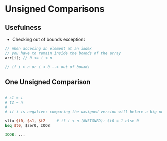 # Unsigned Comparisons

## Usefulness

- Checking out of bounds exceptions

```c
// When accesing an element at an index
// you have to remain inside the bounds of the array
arr[i]; // 0 <= i < n

// if i > n or i < 0 --> out of bounds
```

## One Unsigned Comparison

```mips

# s1 = i
# t2 = n
#
# if i is negative: comparing the unsigned version will before a big number 2^31

sltu $t0, $s1, $t2     # if i < n (UNSIGNED): $t0 = 1 else 0
beq $t0, $zer0, IOOB

IOOB: ...
```
